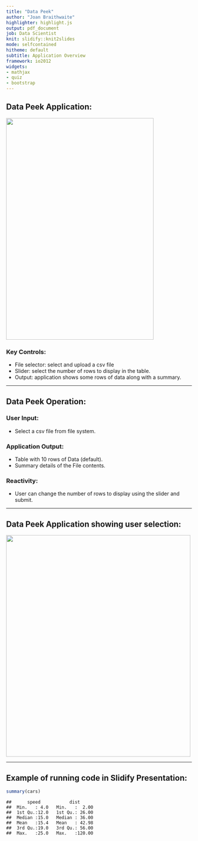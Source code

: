 ```yaml
---
title: "Data Peek"
author: "Joan Braithwaite"
highlighter: highlight.js
output: pdf_document
job: Data Scientist
knit: slidify::knit2slides
mode: selfcontained
hitheme: default
subtitle: Application Overview
framework: io2012
widgets:
- mathjax
- quiz
- bootstrap
--- 
```


## Data Peek Application:

 <img width=400px height=600px src="../01/assets/img/PG2.PNG"></img> 
  
### Key Controls:

 * File selector: select and upload a csv file
 * Slider: select the number of rows to display in the table.
 * Output: application shows some rows of data along with a summary.

--- 

## Data Peek Operation:

### User Input:
* Select a csv file from file system.

### Application Output:

* Table with 10 rows of Data (default).
* Summary details of the File contents.

### Reactivity:

* User can change the number of rows to display using the 
  slider and submit.
  

--- 
## Data Peek Application showing user selection:  

  <img width=500px height=600px src="../01/assets/img/PG3.PNG"></img> 

--- 


## Example of running code in Slidify Presentation:


```r
summary(cars)
```

```
##      speed           dist       
##  Min.   : 4.0   Min.   :  2.00  
##  1st Qu.:12.0   1st Qu.: 26.00  
##  Median :15.0   Median : 36.00  
##  Mean   :15.4   Mean   : 42.98  
##  3rd Qu.:19.0   3rd Qu.: 56.00  
##  Max.   :25.0   Max.   :120.00
```


